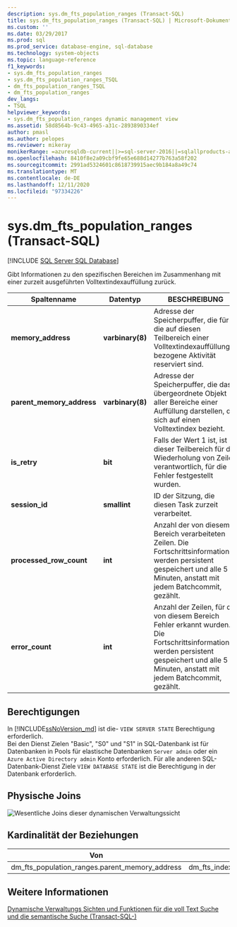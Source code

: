 ```yaml
---
description: sys.dm_fts_population_ranges (Transact-SQL)
title: sys.dm_fts_population_ranges (Transact-SQL) | Microsoft-Dokumentation
ms.custom: ''
ms.date: 03/29/2017
ms.prod: sql
ms.prod_service: database-engine, sql-database
ms.technology: system-objects
ms.topic: language-reference
f1_keywords:
- sys.dm_fts_population_ranges
- sys.dm_fts_population_ranges_TSQL
- dm_fts_population_ranges_TSQL
- dm_fts_population_ranges
dev_langs:
- TSQL
helpviewer_keywords:
- sys.dm_fts_population_ranges dynamic management view
ms.assetid: 58d8564b-9c43-4965-a31c-2893890334ef
author: pmasl
ms.author: pelopes
ms.reviewer: mikeray
monikerRange: =azuresqldb-current||>=sql-server-2016||=sqlallproducts-allversions||>=sql-server-linux-2017||=azuresqldb-mi-current
ms.openlocfilehash: 8410f8e2a09cbf9fe65e688d14277b763a58f202
ms.sourcegitcommit: 2991ad5324601c8618739915aec9b184a8a49c74
ms.translationtype: MT
ms.contentlocale: de-DE
ms.lasthandoff: 12/11/2020
ms.locfileid: "97334226"
---
```

# <a name="sysdm_fts_population_ranges-transact-sql"></a>sys.dm_fts_population_ranges (Transact-SQL)
[!INCLUDE [SQL Server SQL Database](../../includes/applies-to-version/sql-asdb.md)]

  Gibt Informationen zu den spezifischen Bereichen im Zusammenhang mit einer zurzeit ausgeführten Volltextindexauffüllung zurück.  
   
|Spaltenname|Datentyp|BESCHREIBUNG|  
|-----------------|---------------|-----------------|  
|**memory_address**|**varbinary(8)**|Adresse der Speicherpuffer, die für die auf diesen Teilbereich einer Volltextindexauffüllung bezogene Aktivität reserviert sind.|  
|**parent_memory_address**|**varbinary(8)**|Adresse der Speicherpuffer, die das übergeordnete Objekt aller Bereiche einer Auffüllung darstellen, die sich auf einen Volltextindex bezieht.|  
|**is_retry**|**bit**|Falls der Wert 1 ist, ist dieser Teilbereich für die Wiederholung von Zeilen verantwortlich, für die Fehler festgestellt wurden.|  
|**session_id**|**smallint**|ID der Sitzung, die diesen Task zurzeit verarbeitet.|  
|**processed_row_count**|**int**|Anzahl der von diesem Bereich verarbeiteten Zeilen. Die Fortschrittsinformationen werden persistent gespeichert und alle 5 Minuten, anstatt mit jedem Batchcommit, gezählt.|  
|**error_count**|**int**|Anzahl der Zeilen, für die von diesem Bereich Fehler erkannt wurden. Die Fortschrittsinformationen werden persistent gespeichert und alle 5 Minuten, anstatt mit jedem Batchcommit, gezählt.|  
  
## <a name="permissions"></a>Berechtigungen  

In [!INCLUDE[ssNoVersion_md](../../includes/ssnoversion-md.md)] ist die- `VIEW SERVER STATE` Berechtigung erforderlich.   
Bei den Dienst Zielen "Basic", "S0" und "S1" in SQL-Datenbank ist für Datenbanken in Pools für elastische Datenbanken `Server admin` oder ein `Azure Active Directory admin` Konto erforderlich. Für alle anderen SQL-Datenbank-Dienst Ziele `VIEW DATABASE STATE` ist die Berechtigung in der Datenbank erforderlich.   
 
## <a name="physical-joins"></a>Physische Joins  
 ![Wesentliche Joins dieser dynamischen Verwaltungssicht](../../relational-databases/system-dynamic-management-views/media/join-dm-fts-population-ranges-1.gif "Wesentliche Joins dieser dynamischen Verwaltungssicht")  
  
## <a name="relationship-cardinalities"></a>Kardinalität der Beziehungen  
  
|Von|Beschreibung|Relationship|  
|----------|--------|------------------|  
|dm_fts_population_ranges.parent_memory_address|dm_fts_index_population.memory_address|n:1|  
  
## <a name="see-also"></a>Weitere Informationen  
  [Dynamische Verwaltungs Sichten und Funktionen für die voll Text Suche und die semantische Suche &#40;Transact-SQL-&#41;](../../relational-databases/system-dynamic-management-views/full-text-and-semantic-search-dynamic-management-views-functions.md)  
  
  

